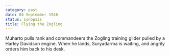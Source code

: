 ```yaml
---
category: past
date: 04 September 1946
status: synopsis
title: Flying the Zogling
---
```



Muharto pulls rank and commandeers the Zogling
training glider pulled by a Harley Davidson engine. When he lands,
Suryadarma is waiting, and angrily orders him back to his desk.
